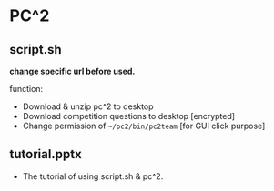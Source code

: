 # PC^2

## script.sh
**change specific url before used.**

function: 
- Download & unzip pc^2 to desktop
- Download competition questions to desktop [encrypted]
- Change permission of ```~/pc2/bin/pc2team``` [for GUI click purpose]

## tutorial.pptx
- The tutorial of using script.sh & pc^2.